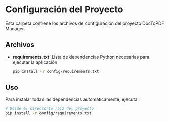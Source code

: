 # Configuración del Proyecto

Esta carpeta contiene los archivos de configuración del proyecto DocToPDF Manager.

## Archivos

- **requirements.txt**: Lista de dependencias Python necesarias para ejecutar la aplicación
  ```bash
  pip install -r config/requirements.txt
  ```

## Uso

Para instalar todas las dependencias automáticamente, ejecuta:
```bash
# Desde el directorio raíz del proyecto
pip install -r config/requirements.txt

```
